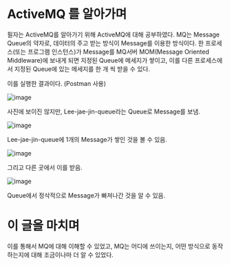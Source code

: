 # ActiveMQ 를 알아가며

필자는 ActiveMQ를 알아가기 위해 ActiveMQ에 대해 공부하였다.
MQ는 Message Queue의 약자로, 데이터의 주고 받는 방식이 Message를 이용한 방식이다.
한 프로세스(또는 프로그램 인스턴스)가 Message를 MQ서버 MOM(Message Oriented Middleware)에 보내게 되면
지정된 Queue에 메세지가 쌓이고, 이를 다른 프로세스에서 지정된 Queue에 있는 메세지를 한 개 씩 받을 수 있다.

이를 실행한 결과이다. (Postman 사용)

![image](https://github.com/HINU0622/ActiveMQProject/assets/80612949/e8698204-91e1-42e2-b358-98cf117e071e)

사진에 보이진 않지만, Lee-jae-jin-queue라는 Queue로 Message를 보냄.

![image](https://github.com/HINU0622/ActiveMQProject/assets/80612949/510e7014-91b3-4af9-b540-cfb108620a4f)

Lee-jae-jin-queue에 1개의 Message가 쌓인 것을 볼 수 있음.

![image](https://github.com/HINU0622/ActiveMQProject/assets/80612949/ec753104-c26c-47be-bf3e-b0ae97f3170f)

그리고 다른 곳에서 이를 받음.

![image](https://github.com/HINU0622/ActiveMQProject/assets/80612949/fbef57c6-7742-45d0-b0c2-a87c5288d1b6)

Queue에서 정삭적으로 Message가 빠져나간 것을 알 수 있음.

# 이 글을 마치며

이를 통해서 MQ에 대해 이해할 수 있었고, MQ는 어디에 쓰이는지, 어떤 방식으로 동작 하는지에 대해 조금이나마 더 알 수 있었다.
